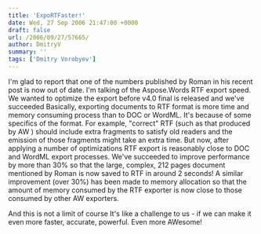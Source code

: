 ```yaml
---
title: 'ExpoRTFaster!'
date: Wed, 27 Sep 2006 21:47:00 +0000
draft: false
url: /2006/09/27/57665/
author: DmitryV
summary: ''
tags: ['Dmitry Vorobyev']
---
```


I'm glad to report that one of the numbers published by Roman in his recent post is now out of date. I'm talking of the Aspose.Words RTF export speed. We wanted to optimize the export before v4.0 final is released and we've succeeded Basically, exporting documents to RTF format is more time and memory consuming process than to DOC or WordML. It's because of some specifics of the format. For example, "correct" RTF (such as that produced by AW ) should include extra fragments to satisfy old readers and the emission of those fragments might take an extra time. But now, after applying a number of optimizations RTF export is reasonably close to DOC and WordML export processes. We've succeeded to improve performance by more than 30% so that the large, complex, 212 pages document mentioned by Roman is now saved to RTF in around 2 seconds! A similar improvement (over 30%) has been made to memory allocation so that the amount of memory consumed by the RTF exporter is now close to those consumed by other AW exporters.

And this is not a limit of course It's like a challenge to us - if we can make it even more faster, accurate, powerful. Even more AWesome!







